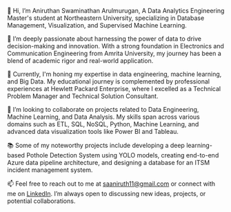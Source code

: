 👋 Hi, I’m Aniruthan Swaminathan Arulmurugan, A Data Analytics Engineering Master's student at Northeastern University, specializing in Database Management, Visualization, and Supervised Machine Learning.

👀 I’m deeply passionate about harnessing the power of data to drive decision-making and innovation. With a strong foundation in Electronics and Communication Engineering from Amrita University, my journey has been a blend of academic rigor and real-world application.

🌱 Currently, I'm honing my expertise in data engineering, machine learning, and Big Data. My educational journey is complemented by professional experiences at Hewlett Packard Enterprise, where I excelled as a Technical Problem Manager and Technical Solution Consultant.

💞️ I’m looking to collaborate on projects related to Data Engineering, Machine Learning, and Data Analysis. My skills span across various domains such as ETL, SQL, NoSQL, Python, Machine Learning, and advanced data visualization tools like Power BI and Tableau. 

📚 Some of my noteworthy projects include developing a deep learning-based Pothole Detection System using YOLO models, creating end-to-end Azure data pipeline architecture, and designing a database for an ITSM incident management system.

📫 Feel free to reach out to me at saaniruth11@gmail.com or connect with me on [LinkedIn](https://www.linkedin.com/in/aniruthan07/). I’m always open to discussing new ideas, projects, or potential collaborations.


<!---
Aniruthan-0709/Aniruthan-0709 is a ✨ special ✨ repository because its `README.md` (this file) appears on your GitHub profile.
You can click the Preview link to take a look at your changes.
--->

